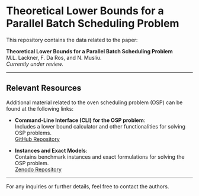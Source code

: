# Theoretical Lower Bounds for a Parallel Batch Scheduling Problem

This repository contains the data related to the paper:

**Theoretical Lower Bounds for a Parallel Batch Scheduling Problem**  
M.L. Lackner, F. Da Ros, and N. Musliu.  
*Currently under review.*

---

## Relevant Resources

Additional material related to the oven scheduling problem (OSP) can be found at the following links:

- **Command-Line Interface (CLI) for the OSP problem**:  
  Includes a lower bound calculator and other functionalities for solving OSP problems.  
  [GitHub Repository](https://github.com/marielouiselackner/OvenSchedulingCLI)

- **Instances and Exact Models**:  
  Contains benchmark instances and exact formulations for solving the OSP problem.  
  [Zenodo Repository](https://zenodo.org/records/7456938)

---

For any inquiries or further details, feel free to contact the authors.